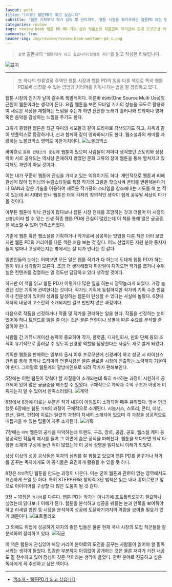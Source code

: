 ```yaml
---  
layout: post  
title: "[리뷰] 웹툰PD가 되고 싶습니다"  
subtitle: "웹툰 기획부터 작가 섭외 및 관리까지, 웹툰 시장을 좌지우하는 웹툰PD 되는 법"  
categories: review  
tags: review book 웹툰 PD MD 기획 섭외 작품선정 작품관리 작가관리 판매 프로모션 라이선스 해외수출 계약 저작권 대박공식 창의력 포트폴리오 커리어      
comments: true  
header-img: img/review/review-book-webtoon-pd-1.png
---  
```

  
> `길벗` 출판사의 `"웹툰PD가 되고 싶습니다(정영훈 저)"`를 읽고 작성한 리뷰입니다.  

![표지](https://theorydb.github.io/assets/img/review/review-book-webtoon-pd-1.png)  

---

> 또 하나의 한류열풍 주역인 웹툰 시장과 웹툰 PD의 일을 다룬 책으로 특히 웹툰 PD로써 성장할 수 있는 방법과 커리어를 키워나가는 법을 잘 정리하고 있다.

웹툰 시장의 인기가 날이 갈수록 폭발적이다. 이른바 `OSMU`(One Source Multi Use)의 근원이 웹툰이라는 생각이 든다. 요즘 웹툰을 보면 모바일 기기의 성능을 극도로 활용하여 새로운 세상을 체험하는 느낌을 주는가 하면 잔잔한 노래가 흘러나와 드라마나 영화 혹은 음악을 감상하는 느낌을 주기도 한다. 

그렇게 흥행한 웹툰은 최근 유미의 세포들과 같이 드라마로 각색되기도 하고, 지옥과 같이 넷플릭스로 등장하거나, 신과 함께와 같이 영화화되기도 한다. 웹소설과의 케미를 자랑하는 노블코믹스 영역도 마찬가지이다. 
![노블코믹스](https://theorydb.github.io/assets/img/review/review-book-webtoon-pd-2.png)  

바야흐로 `문화 컨텐츠의 중심`에 웹툰이 있으며 사람들이 저마다 생각했던 스토리와 상상력이 서로 공유되는 역사상 존재하지 않았던 문화 교류의 장이 웹툰을 통해 펼쳐지고 있다해도 과언이 아닐 것이다. 

이는 내가 꾸준히 웹툰에 관심을 가지고 있는 이유이기도 하다. 개인적으로 웹툰과 AI에 관심이 많아 딥러닝의 뉴럴스타일로 특정 작가의 그림을 학습시켜 콘티를 변환해본다거나 GAN과 같은 기술을 이용하여 새로운 작가풍의 스타일을 창조해내는 시도를 해 본 적이 있는데 AI 시대와 만나 웹툰은 더욱 각자의 창의적인 생각이 쉽게 공유될 세상이 다가올 것이다.

아무튼 웹툰에 워낙 관심이 많다보니 웹툰 시장 전체를 조망하는 것과 더불어 이 시장의 `신경망`이라 할 수 있는 신생 직종 웹툰 PD에 관심이 많았는데 이 책을 통해 많은 궁금증을 해소할 수 있어 만족스러웠다.

기존에 웹툰 혹은 웹소설을 기획하거나 작가로써 성공하는 방법을 다룬 책은 더러 보았지만 웹툰 PD의 커리어를 다룬 책은 처음 보는 것 같다. 어느 산업이든 지원 분야 종사자들이 얼마나 고생하는지는 밖에서는 잘 티가 안나는 것 같다. 

일반인들의 눈에는 어찌보면 모든 일은 웹툰 작가가 다 하는데 도대체 웹툰 PD가 하는 일이 뭐냐 생각할지 모른다. 조금 더 생각해봤자 마감일이 다가오면 작가를 쪼거나 수위 높은 컨텐츠를 검열하는 일 정도만 담당하고 있다 생각할 것이다. 

하지만 이 책을 읽고 웹툰 PD가 이렇게나 많은 일을 하는지 깜짝놀라게 되었다. 가장 놀랐던 것은 기획에 관여한다는 것이다. 작가도 기획에 동참하지만 작가의 기획 수준 만큼이나 전문성이 있어야 성과를 달성하는 웹툰이 탄생할 수 있다는 사실에 놀랐다. 6장에 저자의 내공이 고스란히 소개되지만 결코 만만치 않은 과정이다. 

다음으로 작품을 선정하거나 작품 및 작가를 관리하는 일을 한다. 작품을 선정하는 눈이 있어야 하니 트렌드를 읽을 줄 아는 것은 물론 연령이나 성별에 따른 수요를 분석할 줄 알아야 한다.

사람들 간 커뮤니케이션 능력이 중요하여 작가, 플랫폼, 디자인회사, 만화 단체 등의 조직이 유기적으로 흘러갈 수 있도록 신경망 역할을 담당한다는 사실도 새로 알게 되었다. 

기획한 웹툰을 판매하는 일부터 출시 이후 프로모션에 신경써야 하고 성공 시 라이선스 관리를 통해 영화나 드라마와 연결시킴은 물론 글로벌 시장에 진출하는 노력까지 기울여야 한다. 그야말로 웹툰계의 팔방미인으로 되려 작가가 편해보인다. 

5장에는 이런 웹툰이 갖춰야 할 자질들이 소개되는데 특히 `계약`하는 과정이 시원하게 공개되어 있어 많은 궁금증을 해소할 수 있었다. 구체적으로 계약과 수익 구조가 어떻게 이뤄지는지 알 수 있어서 만족스러웠다. 
![계약](https://theorydb.github.io/assets/img/review/review-book-webtoon-pd-3.png)  

6장에서 8장에 이르는 부분은 작가 내공이 아낌없이 소개되어 매우 유익했다. 앞서 언급했듯 6장에는 웹툰 `기획`의 과정이 구체적으로 소개된다. 시놉시스, 스토리, 콘티, 데생, 펜션, 컬러, 편집에 이르는 일련의 과정이 자세히 소개되어 있으며 각 과정을 성공적으로 매듭지을 수 있는 팁들이 자주 소개된다. 
![기획](https://theorydb.github.io/assets/img/review/review-book-webtoon-pd-3.png)  

7장에는 `대박` 웹툰의 공식을 파악하는데 트렌드, 구조, 장르, 공감, 공포, 웹소설 케미 등 성공적인 작품의 예시를 들며 그 이면에 숨은 공식을 파헤친다. 웹툰을 보다보면 워낙 다양한 소재와 구성에 놀란 적이 많았는데 이 공식 설명을 읽다보니 이해가 되었다. 

상상 이상의 성공 공식들은 독자의 심리를 잘 꿰뚫고 있으며 웹툰 PD를 꿈꾸거나 작가를 꿈꾸는 독자에게도 이 공식들은 요긴하게 활용될 수 있을 듯 하다.

8장은 `창의`적인 웹툰을 만드는 과정이 나온다. 이는 굳이 웹툰과 관련이 없는 영역에서도 요긴하게 쓰일 듯 하다. 특히 STEPPER와 창의력 3단 법칙은 읽는 내내 흥미로웠고 앞으로 아이디어를 구상할 때 많은 도움이 될 것 같다. 

9장 ~ 10장은 `커리어`를 다룬다. 웹툰 PD는 작가는 아니기에 포트폴리오까지 필요하나 싶었는데 읽다보니 이해가 된다. 웹툰을 분석하고 성공을 꿰뚫는 눈과 안목을 보여줘야 하고 리세일 방안 등 시장을 분석하여 성공에 도달하기까지의 역량을 보여줄 필요가 있기 떄문이다. 
![포트폴리오](https://theorydb.github.io/assets/img/review/review-book-webtoon-pd-4.png)  

그 외에도 취업에 성공하기 까지의 좋은 팁들은 물론 현재 국내 시장의 모집 직군들을 잘 분석하여 정리하고 있다. 
![직군](https://theorydb.github.io/assets/img/review/review-book-webtoon-pd-5.png)  

이 책은 웹툰에 관심있어 해당 커리어 분야로의 도전을 꿈꾸는 사람들이 읽어야 할 필독서라는 생각이 들었다. 민감한 부분까지 아낌없이 공개하는 것은 물론 저자가 가진 내공도 잘 전수하고 있어 정성이 깃든 책이라는 생각이 들었다. 관련 분야로 진출하고 싶은 독자에게 꼭 추천하고 싶은 책이다. 

---

* [책소개 - 웹툰PD가 되고 싶습니다](http://www.yes24.com/Product/Goods/105416825)



